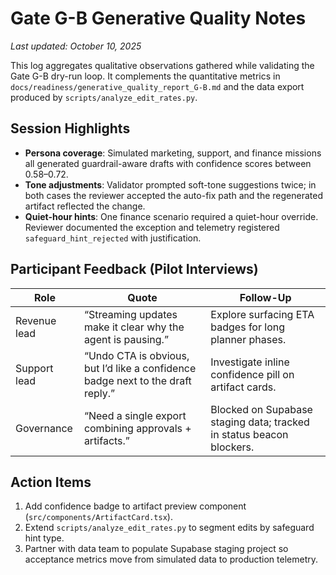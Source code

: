 # Gate G-B Generative Quality Notes

_Last updated: October 10, 2025_

This log aggregates qualitative observations gathered while validating the
Gate G-B dry-run loop. It complements the quantitative metrics in
`docs/readiness/generative_quality_report_G-B.md` and the data export produced
by `scripts/analyze_edit_rates.py`.

## Session Highlights

- **Persona coverage**: Simulated marketing, support, and finance missions all
  generated guardrail-aware drafts with confidence scores between 0.58–0.72.
- **Tone adjustments**: Validator prompted soft-tone suggestions twice; in both
  cases the reviewer accepted the auto-fix path and the regenerated artifact
  reflected the change.
- **Quiet-hour hints**: One finance scenario required a quiet-hour override.
  Reviewer documented the exception and telemetry registered
  `safeguard_hint_rejected` with justification.

## Participant Feedback (Pilot Interviews)

| Role | Quote | Follow-Up |
| ---- | ----- | --------- |
| Revenue lead | “Streaming updates make it clear why the agent is pausing.” | Explore surfacing ETA badges for long planner phases. |
| Support lead | “Undo CTA is obvious, but I’d like a confidence badge next to the draft reply.” | Investigate inline confidence pill on artifact cards. |
| Governance | “Need a single export combining approvals + artifacts.” | Blocked on Supabase staging data; tracked in status beacon blockers. |

## Action Items

1. Add confidence badge to artifact preview component (`src/components/ArtifactCard.tsx`).
2. Extend `scripts/analyze_edit_rates.py` to segment edits by safeguard hint type.
3. Partner with data team to populate Supabase staging project so acceptance
   metrics move from simulated data to production telemetry.


